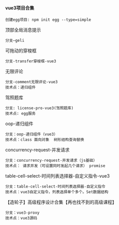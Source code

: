 #### vue3项目合集

```
创建egg项目: npm init egg --type=simple
```
顶部全局消息提示 
```
分支—geli
```
可拖动的穿梭框
```
分支-transfer穿梭框-vue3
```
无限评论
```
分支-comment无限评论-vue3
技术点：递归组件
```
驾照题库
```
分支: license-pro-vue3(驾照题库)
技术点: egg服务
```
oop-递归组件
```
分支：oop-递归组件（vue3）
技术点：class 面向对象  树形结构查询替换
```
concurrency-request-并发请求
```
分支：concurrency-request-并发请求（js基础）
技术点： 请求并发（可设置同时发起几个请求） promise

```
table-cell-select-时间列表选择器-自定义指令-vue3
```
分支：table-cell-select-时间列表选择器-自定义指令
技术点：vue3自定义指令，列表选择单个多个。Set数据结构
```

【造轮子】高级程序设计合集【再也找不到的高级课程】
```
分支：vue3-proxy
技术点：vue3源码
```

